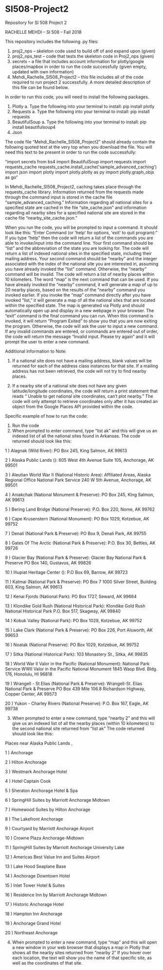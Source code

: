 # SI508-Project2
Repository for SI 508 Project 2

RACHELLE MEHDI – SI 508 – Fall 2018

This repository includes the following .py files: 
1.	proj2_nps – skeleton code used to build off of and expand upon (given)
2.	proj2_nps_test – code that tests the skeleton code in Proj2_nps (given)
3.	secrets – a file that includes account information for plotly/google places/mapbox in order to run the code successfully (given empty, updated with own information)
4.	Mehdi_Rachelle_SI508_Project2 – this file includes all of the code required to run project 2 successfully. A more detailed description of this file can be found below.

In order to run this code, you will need to install the following packages.
1.	Plotly
a.	Type the following into your terminal to install:  pip install plotly 
2.	Requests
a.	Type the following into your terminal to install: pip install requests
3.	BeautifulSoup
a.	Type the following into your terminal to install: pip install beautifulsoup4 
4.	Json

The code file “Mehdi_Rachelle_SI508_Project2” should already contain the following quoted text at the very top when you download the file. You will need this text to be present in order to run the code successfully: 

“import secrets
from bs4 import BeautifulSoup
import requests
import requests_cache
requests_cache.install_cache('sample_advanced_caching')
import json
import plotly
import plotly.plotly as py
import plotly.graph_objs as go”
 

In Mehdi_Rachelle_SI508_Project2,  caching takes place through the requests_cache library. Information returned from the requests made through the command input is stored in the cache file “sample_advanced_caching.” Information regarding all national sites for a specified state are cached in the file “site_cache.json” and information regarding all nearby sites for a specified national site are stored in the cache file “nearby_site_cache.json.” 

When you run the code, you will be prompted to input a command. It should look like this: “Enter Command (or 'help' for options, 'exit' to quit program):” If you type “help” then the code will return a list of the commands you are able to invoke/input into the command line. Your first command should be “list” and the abbreviation of the state you are looking for. The code will return a list of indexed national sites in the specified state, including their mailing address. Your second command should be “nearby” and the integer associated with the index of the national site you are interested in, assuming you have already invoked the “list” command. Otherwise, the “nearby” command will be invalid. The code will return a list of nearby places within 10 kilometers. The word “map” is the next command that can be used. If you have already invoked the “nearby” command, it will generate a map of up to 20 nearby places, based on the results of the “nearby” command you invoked earlier. If you invoke the “map” command directly after you have invoked “list,” it will generate a map of all the national sites that are located within the specified state. The map is generated via Plotly and should automatically open up and display in a new webpage in your browser. The “exit” command is the final command you can run. When this command is invoked, it will return “Program Exited” to show you that you are now exiting the program. Otherwise, the code will ask the user to input a new command. If any invalid commands are entered, or commands are entered out of order, the code will return the message “Invalid input. Please try again” and it will prompt the user to enter a new command.



Additional Information to Note: 

1.	If a national site does not have a mailing address, blank values will be returned for each of the address class instances for that site. If a mailing address has not been retrieved, the code will not try to find nearby places.

2.	If a nearby site of a national site does not have any given latitude/longitude coordinates, the code will return a print statement that reads “ Unable to get national site coordinates, can’t plot nearby.” The code will only attempt to retrieve coordinates only after it has created an object from the Google Places API provided within the code. 



Specific example of how to run the code: 

1.	Run the code 
2.	When prompted to enter command, type “list ak” and this will give us an indexed list of all the national sites found in Arkansas. The code returned should look like this: 

1 )  Alagnak (Wild River): PO Box 245, King Salmon, AK 99613 

2 )  Alaska Public Lands (): 605 West 4th Avenue
Suite 105, Anchorage, AK 99501 

3 )  Aleutian World War II (National Historic Area): Affiliated Areas, Alaska Regional Office
National Park Service
240 W 5th Avenue, Anchorage, AK 99501 

4 )  Aniakchak (National Monument & Preserve): PO Box 245, KIng Salmon, AK 99613 

5 )  Bering Land Bridge (National Preserve): P.O. Box 220, Nome, AK 99762 

6 )  Cape Krusenstern (National Monument): PO Box 1029, Kotzebue, AK 99752 

7 )  Denali (National Park & Preserve): PO Box 9, Denali Park, AK 99755 

8 )  Gates Of The Arctic (National Park & Preserve): P.O. Box 30, Bettles, AK 99726 

9 )  Glacier Bay (National Park & Preserve): Glacier Bay National Park & Preserve
PO Box 140, Gustavus, AK 99826 

10 )  Iñupiat Heritage Center (): P.O Box 69, Barrow, AK 99723 

11 )  Katmai (National Park & Preserve): PO Box 7
1000 Silver Street, Building 603, King Salmon, AK 99613 

12 )  Kenai Fjords (National Park): PO Box 1727, Seward, AK 99664 

13 )  Klondike Gold Rush (National Historical Park): Klondike Gold Rush National Historical Park
P.O. Box 517, Skagway, AK 99840 

14 )  Kobuk Valley (National Park): PO Box 1029, Kotzebue, AK 99752 

15 )  Lake Clark (National Park & Preserve): PO Box 226, Port Alsworth, AK 99653 

16 )  Noatak (National Preserve): PO Box 1029, Kotzebue, AK 99752 

17 )  Sitka (National Historical Park): 103 Monastery St., Sitka, AK 99835 

18 )  World War II Valor in the Pacific (National Monument): National Park Service
WWII Valor in the Pacific National Monument
1845 Wasp Blvd. Bldg. 176, Honolulu, HI 96818 

19 )  Wrangell - St Elias (National Park & Preserve): Wrangell-St. Elias National Park & Preserve
PO Box 439
Mile 106.8 Richardson Highway, Copper Center, AK 99573 

20 )  Yukon - Charley Rivers (National Preserve): P.O. Box 167, Eagle, AK 99738


3. When prompted to enter a new command, type “nearby 2” and this will give us an indexed list of all the nearby places (within 10 kilometers) to the second national site returned from “list ak” 
The code returned should look like this:

Places near  Alaska Public Lands ,  

1 )  Anchorage 

2 )  Hilton Anchorage 

3 )  Westmark Anchorage Hotel 

4 )  Hotel Captain Cook 

5 )  Sheraton Anchorage Hotel & Spa 

6 )  SpringHill Suites by Marriott Anchorage Midtown 

7 )  Homewood Suites by Hilton Anchorage 

8 )  The Lakefront Anchorage 

9 )  Courtyard by Marriott Anchorage Airport 

10 )  Crowne Plaza Anchorage-Midtown 

11 )  SpringHill Suites by Marriott Anchorage University Lake 

12 )  Americas Best Value Inn and Suites Airport 

13 )  Lake Hood Seaplane Base 

14 )  Anchorage Downtown Hotel 

15 )  Inlet Tower Hotel & Suites 

16 )  Residence Inn by Marriott Anchorage Midtown 

17 )  Historic Anchorage Hotel 

18 )  Hampton Inn Anchorage 

19 )  Anchorage Grand Hotel 

20 )  Northeast Anchorage


4. When prompted to enter a new command, type “map” and this will open a new window in your web browser that displays a map in Plotly that shows all the nearby sites returned from “nearby 2”
If you hover over each location, the text will show you the name of that specific site, as well as the coordinates of that site.


